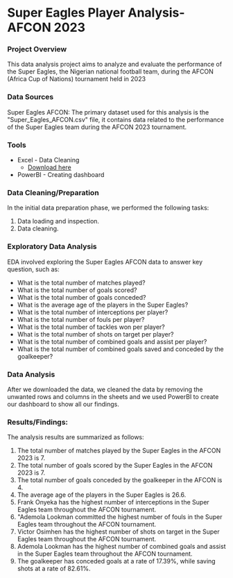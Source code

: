# Super Eagles Player Analysis-AFCON 2023

### Project Overview

This data analysis project aims to analyze and evaluate the performance of the Super Eagles, the Nigerian national football team, during the AFCON (Africa Cup of Nations) tournament held in 2023

### Data Sources

Super Eagles AFCON: The primary dataset used for this analysis is the "Super_Eagles_AFCON.csv" file, it contains data related to the performance of the Super Eagles team during the AFCON 2023 tournament. 

### Tools

- Excel - Data Cleaning
  - [Download here](https://fbref.com)
- PowerBI - Creating dashboard


### Data Cleaning/Preparation

In the initial data preparation phase, we performed the following tasks:
1. Data loading and inspection.
2. Data cleaning.

### Exploratory Data Analysis

EDA involved exploring the Super Eagles AFCON data to answer key question, such as:
- What is the total number of matches played?
- What is the total number of goals scored?
- What is the total number of goals conceded?
- What is the average age of the players in the Super Eagles?
- What is the total number of interceptions per player?
- What is the total number of fouls per player?
- What is the total number of tackles won per player?
- What is the total number of shots on target per player?
- What is the total number of combined goals and assist per player?
- What is the total number of combined goals saved and conceded by the goalkeeper?

 ### Data Analysis

 After we downloaded the data, we cleaned the data by removing the unwanted rows and columns in the sheets and we used PowerBI to create our dashboard to show all our findings.

 ### Results/Findings:
 The analysis results are summarized as follows:
 1. The total number of matches played by the Super Eagles in the AFCON 2023 is 7.
 2. The total number of  goals scored by the Super Eagles in the AFCON 2023 is 7.
 3. The total number of goals conceded by the goalkeeper in the AFCON is 4.
 4. The average age of the players in the Super Eagles is 26.6.
 5. Frank Onyeka has the highest number of interceptions in the Super Eagles team throughout the AFCON tournament.
 6. "Ademola Lookman committed the highest number of fouls in the Super Eagles team throughout the AFCON tournament.
 7. Victor Osimhen has the highest number of shots on target in the Super Eagles team throughout the AFCON tournament.
 8. Ademola Lookman has the highest number of combined goals and assist in the Super Eagles team throughout the AFCON tournament.
 9. The goalkeeper has conceded goals at a rate of 17.39%, while saving shots at a rate of 82.61%.




